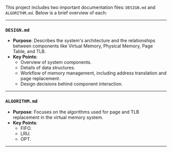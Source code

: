 This project includes two important documentation files: `DESIGN.md` and `ALGORITHM.md`. Below is a brief overview of each:

---

### **`DESIGN.md`**
- **Purpose**: Describes the system's architecture and the relationships between components like Virtual Memory, Physical Memory, Page Table, and TLB.
- **Key Points**:
  - Overview of system components.
  - Details of data structures.
  - Workflow of memory management, including address translation and page replacement.
  - Design decisions behind component interaction.

---

### **`ALGORITHM.md`**
- **Purpose**: Focuses on the algorithms used for page and TLB replacement in the virtual memory system.
- **Key Points**:
  - FIFO.
  - LRU.
  - OPT.

---

